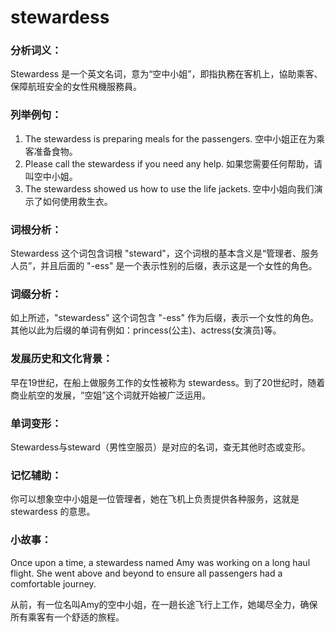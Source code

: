 # stewardess

### 分析词义：

  

Stewardess 是一个英文名词，意为“空中小姐”，即指执務在客机上，協助乘客、保障航班安全的女性飛機服務員。

  

### 列举例句：

  

1.  The stewardess is preparing meals for the passengers. 空中小姐正在为乘客准备食物。
2.  Please call the stewardess if you need any help. 如果您需要任何帮助，请叫空中小姐。
3.  The stewardess showed us how to use the life jackets. 空中小姐向我们演示了如何使用救生衣。

  

### 词根分析：

  

Stewardess 这个词包含词根 "steward"，这个词根的基本含义是“管理者、服务人员”，并且后面的 "-ess" 是一个表示性别的后缀，表示这是一个女性的角色。

  

### 词缀分析：

  

如上所述，"stewardess" 这个词包含 "-ess" 作为后缀，表示一个女性的角色。其他以此为后缀的单词有例如：princess(公主)、actress(女演员)等。

  

### 发展历史和文化背景：

  

早在19世纪，在船上做服务工作的女性被称为 stewardess。到了20世纪时，随着商业航空的发展，“空姐”这个词就开始被广泛运用。

  

### 单词变形：

  

Stewardess与steward（男性空服员）是对应的名词，查无其他时态或变形。

  

### 记忆辅助：

  

你可以想象空中小姐是一位管理者，她在飞机上负责提供各种服务，这就是 stewardess 的意思。

  

### 小故事：

  

Once upon a time, a stewardess named Amy was working on a long haul flight. She went above and beyond to ensure all passengers had a comfortable journey.

  

从前，有一位名叫Amy的空中小姐，在一趟长途飞行上工作，她竭尽全力，确保所有乘客有一个舒适的旅程。
